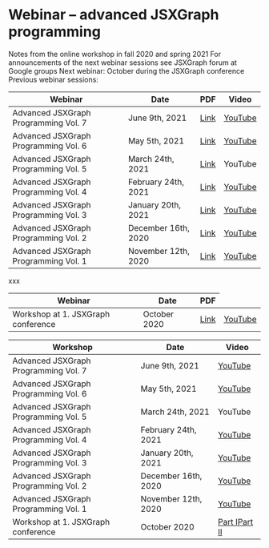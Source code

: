 # Webinar – advanced JSXGraph programming

Notes from the online workshop in fall 2020 and spring 2021
For announcements of the next webinar sessions see JSXGraph forum at Google groups
Next webinar: October during the JSXGraph conference
Previous webinar sessions:



  <table cellpadding="10">
    <thead>
      <tr>
        <th>Webinar</th>
        <th>Date</th>
        <th>PDF</th>
        <th>Video</th>
      </tr>
    </thead>
    <tbody>
        <tr>
          <td>Advanced JSXGraph Programming Vol. 7</td>
          <td>June 9th, 2021</td>
          <td><a href="/media/pdf/webinar/advanced7.pdf" target="_blank">Link</a></td>
          <td><a href="https://www.youtube.com/embed/762nj776TIg">YouTube</a></td>
        </tr>
        <tr>
          <td>Advanced JSXGraph Programming Vol. 6</td>
          <td>May 5th, 2021</td>
          <td><a href="/media/pdf/webinar/advanced6.pdf" target="_blank">Link</a></td>
          <td><a href="https://www.youtube.com/embed/C08MvHLvoYM">YouTube</a></td>
        </tr>
        <tr>
          <td>Advanced JSXGraph Programming Vol. 5</td>
          <td>March 24th, 2021</td>
          <td><a href="/media/pdf/webinar/advanced5.pdf" target="_blank">Link</a></td>
          <td><a hhref="https://www.youtube.com/embed/dPg1Xow4ues">YouTube</a></td>
        </tr>
        <tr>
          <td>Advanced JSXGraph Programming Vol. 4</td>
          <td>February 24th, 2021</td>
          <td><a href="/media/pdf/webinar/advanced4.pdf" target="_blank">Link</a></td>
          <td><a href="https://www.youtube.com/embed/WcmQbGEqvLA">YouTube</a></td>
        </tr>
        <tr>
          <td>Advanced JSXGraph Programming Vol. 3</td>
          <td>January 20th, 2021</td>
          <td><a href="/media/pdf/webinar/advanced3.pdf" target="_blank">Link</a></td>
          <td><a href="https://www.youtube.com/embed/rpQc_ZHcgWE">YouTube</a></td>
        </tr>
        <tr>
          <td>Advanced JSXGraph Programming Vol. 2</td>
          <td>December 16th, 2020</td>
          <td><a href="/media/pdf/webinar/advanced2.pdf" target="_blank">Link</a></td>
          <td><a href="https://www.youtube.com/embed/ZXEcomaIKmE">YouTube</a></td>
        </tr>
        <tr>
          <td>Advanced JSXGraph Programming Vol. 1</td>
          <td>November 12th, 2020</td>
          <td><a href="/media/pdf/webinar/advanced1.pdf" target="_blank">Link</a></td>
          <td><a href="https://www.youtube.com/embed/ZXEcomaIKmE">YouTube</a></td>
        </tr>
    </tbody>
  </table>

xxx  

  <table cellpadding="10">
    <thead>
      <tr>
        <th>Webinar</th>
        <th>Date</th>
        <th>PDF</th>
      </tr>
    </thead>
    <tbody>
        <tr>
          <td>Workshop at 1. JSXGraph conference</td>
          <td>October 2020</td>
          <td><a href="/media/pdf/webinar/advanced1.pdf" target="_blank">Link</a></td>
          <td><a href="https://www.youtube.com/embed/s3sUJualJJ0">YouTube</a></td>
        </tr>
    </tbody>
  </table>

<table cellpadding="10">
    <thead>
      <tr>
        <th>Workshop</th>
        <th>Date</th>
        <th>Video</th>
      </tr>
    </thead>
    <tbody>
        <tr>
          <td>Advanced JSXGraph Programming Vol. 7</td>
          <td>June 9th, 2021</td>
          <td><a href="https://www.youtube.com/embed/762nj776TIg">YouTube</a></td>
        </tr>
        <tr>
          <td>Advanced JSXGraph Programming Vol. 6</td>
          <td>May 5th, 2021</td>
          <td><a href="https://www.youtube.com/embed/C08MvHLvoYM">YouTube</a></td>
        </tr>
        <tr>
          <td>Advanced JSXGraph Programming Vol. 5</td>
          <td>March 24th, 2021</td>
          <td><a hhref="https://www.youtube.com/embed/dPg1Xow4ues">YouTube</a></td>
        </tr>
        <tr>
          <td>Advanced JSXGraph Programming Vol. 4</td>
          <td>February 24th, 2021</td>
          <td><a href="https://www.youtube.com/embed/WcmQbGEqvLA">YouTube</a></td>
        </tr>
        <tr>
          <td>Advanced JSXGraph Programming Vol. 3</td>
          <td>January 20th, 2021</td>
          <td><a href="https://www.youtube.com/embed/rpQc_ZHcgWE">YouTube</a></td>
        </tr>
        <tr>
          <td>Advanced JSXGraph Programming Vol. 2</td>
          <td>December 16th, 2020</td>
          <td><a href="https://www.youtube.com/embed/ZXEcomaIKmE">YouTube</a></td>
        </tr>
        <tr>
          <td>Advanced JSXGraph Programming Vol. 1</td>
          <td>November 12th, 2020</td>
          <td><a href="https://www.youtube.com/embed/s3sUJualJJ0">YouTube</a></td>
        </tr>
        <tr>
          <td>Workshop at 1. JSXGraph conference</td>
          <td>October 2020</td>
          <td><a href="https://www.youtube.com/embed/akZVUIjQDMA">Part I</a><a href="https://www.youtube.com/embed/V8_qt3wLLmg">Part II</a></td>
        </tr>
    </tbody>
  </table>